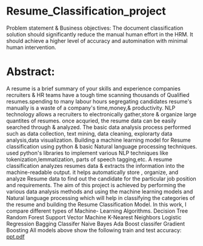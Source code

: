 # Resume_Classification_project
Problem statement & Business objectives: The document classification solution should significantly reduce the manual human effort in the HRM. It should achieve a higher level of accuracy and automination with minimal human intervention.
# Abstract:
A resume is a brief summary of your skills and experience companies recruiters & HR teams have a tough time scanning thousands of Qualified resumes.spending to many labour hours segregating candidates resume's manually is a waste of a company's time,money,& productivity.
NLP technology allows a recruiters to electronically gather,store & organize large quantites of resumes. once acquried, the resume data can be easily searched through & analyzed.
The basic data analysis process performed such as data collection, text mining, data cleaning, explorarty data analysis,data visualization.
Building a machine learning model for Resume classification using python & basic Natural language processing techniques.
used python's libraries to implement various NLP techniques like tokenization,lemmatization, parts of speech tagging,etc.
A resume classification analyzes resumes data & extracts the information into the machine-readable output. it helps automatically store , organize, and analyze Resume data to find out the candidate for the particular job position and requirements.
The aim of this project is achieved by performing the various data analysis methods and using the machine learning models and Natural language processing which will help in classifying the categories of the resume and building the Resume Classification Model.
In this work, I compare different types of Machine- Learning Algorithms.
Decision Tree
Random Forest
Support Vector Machine
K-Nearest Neighbors
Logistic Regression
Bagging Classifer
Naive Bayes
Ada Boost classifer
Gradient Boosting
All models above show the following train and test accuracy:
[ppt.pdf](https://github.com/user-attachments/files/18456467/ppt.pdf)







